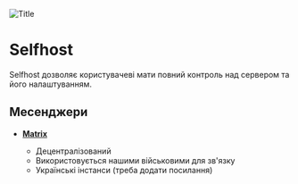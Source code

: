 ![Title](/pages/selfhost.png)

# Selfhost

Selfhost дозволяє користувачеві мати повний контроль над сервером та його налаштуванням.

## Месенджери
- [**Matrix**](https://revanced-apks.pages.dev/) <Badge type="info" text="Open Source" />
  - Децентралізований
  - Використовується нашими військовими для зв'язку
  - Українські інстанси (треба додати посилання)